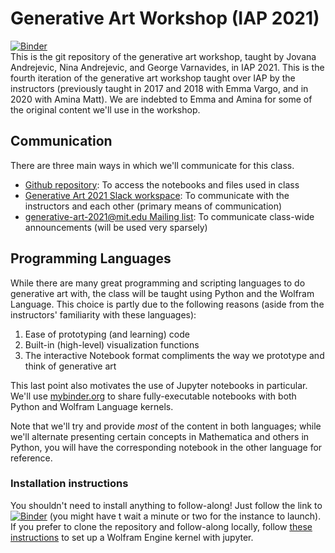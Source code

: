 # Generative Art Workshop (IAP 2021)
[![Binder](https://mybinder.org/badge_logo.svg)](https://mybinder.org/v2/gh/gvarnavi/generative-art-iap-binder-env/main?urlpath=git-pull%3Frepo%3Dhttps%253A%252F%252Fgithub.com%252Fgvarnavi%252Fgenerative-art-iap%26urlpath%3Dtree%252Fgenerative-art-iap%252F%26branch%3Dmaster)  
This is the git repository of the generative art workshop, taught by Jovana Andrejevic, Nina Andrejevic, and George Varnavides, in IAP 2021. This is the fourth iteration of the generative art workshop taught over IAP by the instructors (previously taught in 2017 and 2018 with Emma Vargo, and in 2020 with Amina Matt). We are indebted to Emma and Amina for some of the original content we'll use in the workshop.

## Communication
There are three main ways in which we'll communicate for this class.
* [Github repository](https://github.com/gvarnavi/generative-art-iap): To access the notebooks and files used in class
* [Generative Art 2021 Slack workspace](https://join.slack.com/t/generativeart2021/shared_invite/zt-knj01qsy-5UvufhL4cBrjFEm6o9A~_g): To communicate with the instructors and each other (primary means of communication)
* [generative-art-2021@mit.edu Mailing list](https://groups.mit.edu/webmoira/list/generative-art-2021): To communicate class-wide announcements (will be used very sparsely)

## Programming Languages
While there are many great programming and scripting languages to do generative art with, the class will be taught using Python and the Wolfram Language. This choice is partly due to the following reasons (aside from the instructors' familiarity with these languages):
1. Ease of prototyping (and learning) code
2. Built-in (high-level) visualization functions
3. The interactive Notebook format compliments the way we prototype and think of generative art

This last point also motivates the use of Jupyter notebooks in particular. We'll use [mybinder.org](https://mybinder.org/) to share fully-executable notebooks with both Python and Wolfram Language kernels.

Note that we'll try and provide *most* of the content in both languages; while we'll alternate presenting certain concepts in Mathematica and others in Python, you will have the corresponding notebook in the other language for reference.

### Installation instructions
You shouldn't need to install anything to follow-along! 
Just follow the link to [![Binder](https://mybinder.org/badge_logo.svg)](https://mybinder.org/v2/gh/gvarnavi/generative-art-iap-binder-env/main?urlpath=git-pull%3Frepo%3Dhttps%253A%252F%252Fgithub.com%252Fgvarnavi%252Fgenerative-art-iap%26urlpath%3Dtree%252Fgenerative-art-iap%252F%26branch%3Dmaster) (you might have t wait a minute or two for the instance to launch).  
If you prefer to clone the repository and follow-along locally, follow [these instructions](https://github.com/WolframResearch/WolframLanguageForJupyter) to set up a Wolfram Engine kernel with jupyter.  
